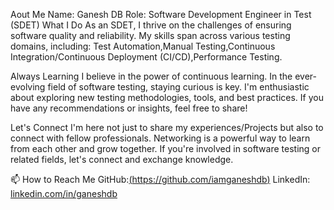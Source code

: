 Aout Me
Name: Ganesh DB
Role: Software Development Engineer in Test (SDET)
What I Do
As an SDET, I thrive on the challenges of ensuring software quality and reliability. My skills span across various testing domains, including:
Test Automation,Manual Testing,Continuous Integration/Continuous Deployment (CI/CD),Performance Testing.

 Always Learning
I believe in the power of continuous learning. In the ever-evolving field of software testing, staying curious is key. I'm enthusiastic about exploring new testing methodologies, tools, and best practices. If you have any recommendations or insights, feel free to share!

 Let's Connect
I'm here not just to share my experiences/Projects but also to connect with fellow professionals. Networking is a powerful way to learn from each other and grow together. If you're involved in software testing or related fields, let's connect and exchange knowledge.

📫 How to Reach Me
GitHub:[(https://github.com/iamganeshdb)](https://github.com/iamganeshdb)
LinkedIn:[ linkedin.com/in/ganeshdb](https://www.linkedin.com/in/ganeshdb/)
